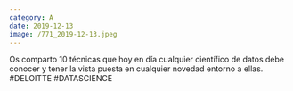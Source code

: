 ```yaml
--- 
category: A 
date: 2019-12-13 
image: /771_2019-12-13.jpeg 
--- 
```


Os comparto 10 técnicas que hoy en día cualquier científico de datos debe conocer y tener la vista puesta en cualquier novedad entorno a ellas. #DELOITTE #DATASCIENCE